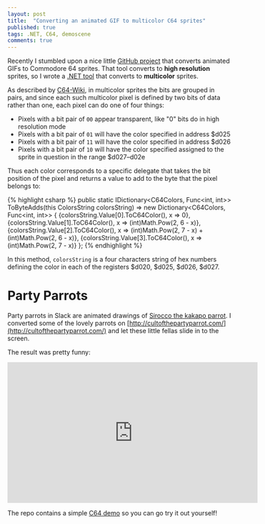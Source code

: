 ```yaml
---
layout: post
title:  "Converting an animated GIF to multicolor C64 sprites"
published: true
tags: .NET, C64, demoscene
comments: true
---
```

Recently I stumbled upon a nice little [GitHub project](https://github.com/jeff-1amstudios/gif-to-c64-sprites) that converts animated GIFs to Commodore 64 sprites. That tool converts to **high resolution** sprites, so I wrote a [.NET tool](https://github.com/kristofferjalen/gif-to-c64-sprites) that converts to **multicolor** sprites.

As described by [C64-Wiki](https://www.c64-wiki.com/wiki/Sprite), in multicolor sprites the bits are grouped in pairs, and since each such multicolor pixel is defined by two bits of data rather than one, each pixel can do one of four things:

- Pixels with a bit pair of `00` appear transparent, like "0" bits do in high resolution mode
- Pixels with a bit pair of `01` will have the color specified in address $d025
- Pixels with a bit pair of `11` will have the color specified in address $d026
- Pixels with a bit pair of `10` will have the color specified assigned to the sprite in question in the range $d027–d02e

Thus each color corresponds to a specific delegate that takes the bit position of the pixel and returns a value to add to the byte that the pixel belongs to:

{% highlight csharp %}
public static IDictionary<C64Colors, Func<int, int>> ToByteAdds(this ColorsString colorsString) =>
    new Dictionary<C64Colors, Func<int, int>>
    {
        {colorsString.Value[0].ToC64Color(), x => 0},
        {colorsString.Value[1].ToC64Color(), x => (int)Math.Pow(2, 6 - x)},
        {colorsString.Value[2].ToC64Color(), x => (int)Math.Pow(2, 7 - x) + (int)Math.Pow(2, 6 - x)},
        {colorsString.Value[3].ToC64Color(), x => (int)Math.Pow(2, 7 - x)}
    };
{% endhighlight %}

In this method, `colorsString` is a four characters string of hex numbers defining the color in each of the registers $d020, $d025, $d026, $d027.

Party Parrots
=============

Party parrots in Slack are animated drawings of [Sirocco the kakapo parrot](http://knowyourmeme.com/memes/party-parrot). I converted some of the lovely parrots on [http://cultofthepartyparrot.com/](http://cultofthepartyparrot.com/) and let these little fellas slide in to the screen.

The result was pretty funny:

<iframe width="560" height="315" src="https://www.youtube.com/embed/q8wslJgwOWo?rel=0&amp;showinfo=0" frameborder="0" allow="autoplay; encrypted-media" allowfullscreen></iframe>

The repo contains a simple [C64 demo](https://github.com/kristofferjalen/gif-to-c64-sprites/tree/master/c64-sample-app) so you can go try it out yourself!